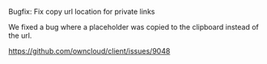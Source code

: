 Bugfix: Fix copy url location for private links

We fixed a bug where a placeholder was copied to the clipboard instead of the url.

https://github.com/owncloud/client/issues/9048
